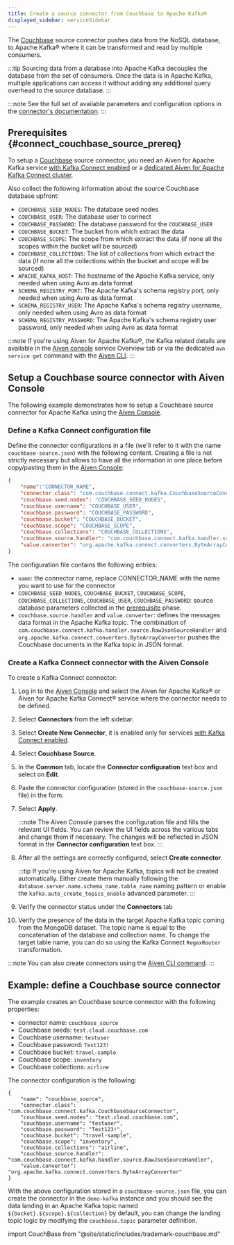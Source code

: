 ```yaml
---
title: Create a source connector from Couchbase to Apache Kafka®
displayed_sidebar: serviceSidebar
---
```


The [Couchbase](https://www.couchbase.com/) source connector pushes data
from the NoSQL database, to Apache Kafka® where it can be transformed
and read by multiple consumers.

:::tip
Sourcing data from a database into Apache Kafka decouples the database
from the set of consumers. Once the data is in Apache Kafka, multiple
applications can access it without adding any additional query overhead
to the source database.
:::

:::note
See the full set of available parameters and configuration
options in the [connector's
documentation](https://github.com/couchbase/kafka-connect-couchbase).
:::

## Prerequisites {#connect_couchbase_source_prereq}

To setup a [Couchbase](https://www.couchbase.com/) source connector, you
need an Aiven for Apache Kafka service
[with Kafka Connect enabled](enable-connect) or a
[dedicated Aiven for Apache Kafka Connect cluster](/docs/products/kafka/kafka-connect/get-started#apache_kafka_connect_dedicated_cluster).

Also collect the following information about the
source Couchbase database upfront:

-   `COUCHBASE_SEED_NODES`: The database seed nodes
-   `COUCHBASE_USER`: The database user to connect
-   `COUCHBASE_PASSWORD`: The database password for the `COUCHBASE_USER`
-   `COUCHBASE_BUCKET`: The bucket from which extract the data
-   `COUCHBASE_SCOPE`: The scope from which extract the data (if none
    all the scopes within the bucket will be sourced)
-   `COUCHBASE_COLLECTIONS`: The list of collections from which extract
    the data (if none all the collections within the bucket and scope
    will be sourced)
-   `APACHE_KAFKA_HOST`: The hostname of the Apache Kafka service, only
    needed when using Avro as data format
-   `SCHEMA_REGISTRY_PORT`: The Apache Kafka's schema registry port,
    only needed when using Avro as data format
-   `SCHEMA_REGISTRY_USER`: The Apache Kafka's schema registry
    username, only needed when using Avro as data format
-   `SCHEMA_REGISTRY_PASSWORD`: The Apache Kafka's schema registry user
    password, only needed when using Avro as data format

:::note
If you're using Aiven for Apache Kafka®, the Kafka related details are
available in the [Aiven console](https://console.aiven.io/) service
Overview tab or via the dedicated `avn service get` command with the
[Aiven CLI](/docs/tools/cli/service-cli#avn_service_get).
:::

## Setup a Couchbase source connector with Aiven Console

The following example demonstrates how to setup a Couchbase source
connector for Apache Kafka using the [Aiven
Console](https://console.aiven.io/).

### Define a Kafka Connect configuration file

Define the connector configurations in a file (we'll refer to it with
the name `couchbase-source.json`) with the following content. Creating a
file is not strictly necessary but allows to have all the information in
one place before copy/pasting them in the [Aiven
Console](https://console.aiven.io/):

```json
{
    "name":"CONNECTOR_NAME",
    "connector.class": "com.couchbase.connect.kafka.CouchbaseSourceConnector",
    "couchbase.seed.nodes": "COUCHBASE_SEED_NODES",
    "couchbase.username": "COUCHBASE_USER",
    "couchbase.password": "COUCHBASE_PASSWORD",
    "couchbase.bucket": "COUCHBASE_BUCKET",
    "couchbase.scope": "COUCHBASE_SCOPE",
    "couchbase.collections": "COUCHBASE_COLLECTIONS",
    "couchbase.source.handler": "com.couchbase.connect.kafka.handler.source.RawJsonSourceHandler",
    "value.converter": "org.apache.kafka.connect.converters.ByteArrayConverter",
}
```

The configuration file contains the following entries:

-   `name`: the connector name, replace CONNECTOR_NAME with the name you
    want to use for the connector
-   `COUCHBASE_SEED_NODES`, `COUCHBASE_BUCKET`, `COUCHBASE_SCOPE`,
    `COUCHBASE_COLLECTIONS`, `COUCHBASE_USER`, `COUCHBASE_PASSWORD`:
    source database parameters collected in the
    [prerequisite](/docs/products/kafka/kafka-connect/howto/couchbase-source#connect_couchbase_source_prereq) phase.
-   `couchbase.source.handler` and `value.converter`: defines the
    messages data format in the Apache Kafka topic. The combination of
    `com.couchbase.connect.kafka.handler.source.RawJsonSourceHandler`
    and `org.apache.kafka.connect.converters.ByteArrayConverter` pushes
    the Couchbase documents in the Kafka topic in JSON format.

### Create a Kafka Connect connector with the Aiven Console

To create a Kafka Connect connector:

1.  Log in to the [Aiven Console](https://console.aiven.io/) and select
    the Aiven for Apache Kafka® or Aiven for Apache Kafka Connect®
    service where the connector needs to be defined.

2.  Select **Connectors** from the left sidebar.

3.  Select **Create New Connector**, it is enabled only for
    services
    [with Kafka Connect enabled](enable-connect).

4.  Select **Couchbase Source**.

5.  In the **Common** tab, locate the **Connector configuration** text
    box and select on **Edit**.

6.  Paste the connector configuration (stored in the
    `couchbase-source.json` file) in the form.

7.  Select **Apply**.

    :::note
    The Aiven Console parses the configuration file and fills the
    relevant UI fields. You can review the UI fields across the various
    tabs and change them if necessary. The changes will be reflected in
    JSON format in the **Connector configuration** text box.
    :::

8.  After all the settings are correctly configured, select **Create
    connector**.

    :::tip
    If you're using Aiven for Apache Kafka, topics will not be created
    automatically. Either create them manually following the
    `database.server.name.schema_name.table_name` naming pattern or
    enable the `kafka.auto_create_topics_enable` advanced parameter.
    :::

9.  Verify the connector status under the **Connectors** tab

10. Verify the presence of the data in the target Apache Kafka topic
    coming from the MongoDB dataset. The topic name is equal to the
    concatenation of the database and collection name. To
    change the target table name, you can do so using the Kafka Connect
    `RegexRouter` transformation.

:::note
You can also create connectors using the
[Aiven CLI command](/docs/tools/cli/service/connector#avn_service_connector_create).
:::

## Example: define a Couchbase source connector

The example creates an Couchbase source connector with the following
properties:

-   connector name: `couchbase_source`
-   Couchbase seeds: `test.cloud.couchbase.com`
-   Couchbase username: `testuser`
-   Couchbase password: `Test123!`
-   Couchbase bucket: `travel-sample`
-   Couchbase scope: `inventory`
-   Couchbase collections: `airline`

The connector configuration is the following:

```
{
    "name": "couchbase_source",
    "connector.class": "com.couchbase.connect.kafka.CouchbaseSourceConnector",
    "couchbase.seed.nodes": "test.cloud.couchbase.com",
    "couchbase.username": "testuser",
    "couchbase.password": "Test123!",
    "couchbase.bucket": "travel-sample",
    "couchbase.scope": "inventory",
    "couchbase.collections": "airline",
    "couchbase.source.handler": "com.couchbase.connect.kafka.handler.source.RawJsonSourceHandler",
    "value.converter": "org.apache.kafka.connect.converters.ByteArrayConverter"
}
```

With the above configuration stored in a `couchbase-source.json` file,
you can create the connector in the `demo-kafka` instance and you should
see the data landing in an Apache Kafka topic named
`${bucket}.${scope}.${collection}` by default, you can change the
landing topic logic by modifying the `couchbase.topic` parameter
definition.

import CouchBase from "@site/static/includes/trademark-couchbase.md"

<CouchBase/>
